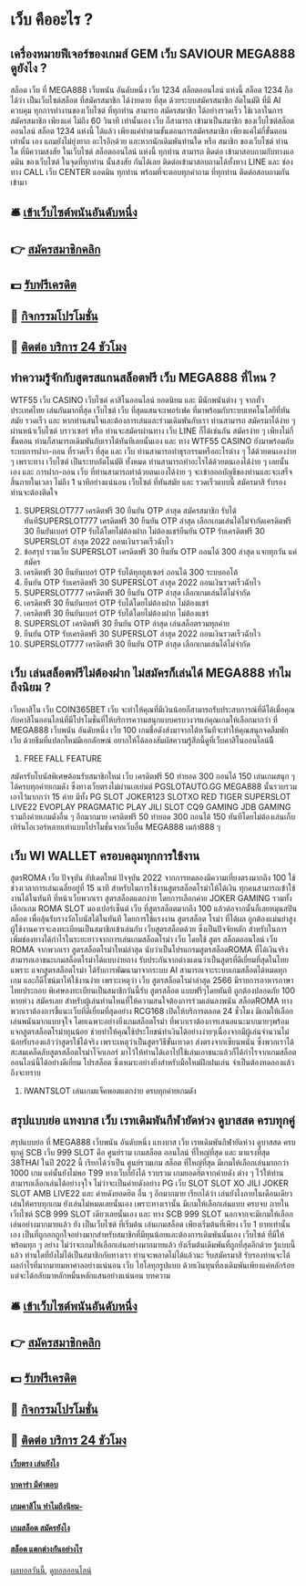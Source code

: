 # เว็บ คืออะไร ?
## เครื่องหมายฟีเจอร์ของเกมส์ GEM เว็บ SAVIOUR MEGA888 ดูยังไง ?
สล็อต เว็บ ที่ MEGA888 เว็บพนัน อันดับหนึ่ง เว็บ 1234 สล็อตออนไลน์ แห่งนี้ สล็อต 1234 ถือได้ว่า เป็นเว็บไซต์สล็อต ที่สมัครสมาชิก ได้ง่ายดาย ที่สุด ด้วยระบบสมัครสมาชิก อัตโนมัติ ที่มี AI ควบคุม ทุกการทำงานของเว็บไซต์ ที่ทุกท่าน สามารถ สมัครสมาชิก ได้อย่างรวดเร็ว ใช้เวลาในการสมัครสมาชิก เพียงแค่ ไม่ถึง 60 วินาที เท่านั้นเอง เว็บ ก็สามารถ เข้ามาเป็นสมาชิก ของเว็บไซต์สล็อตออนไลน์ สล็อต 1234 แห่งนี้ ได้แล้ว เพียงแค่ทำตามขั้นตอนการสมัครสมาชิก เพียงแค่ไม่กี่ขั้นตอนเท่านั้น เอง แถมยังไม่ยุ่งยาก อะไรอีกด้วย และหากนักเดิมพันท่านใด หรือ สมาชิก ของเว็บไซต์ ท่าน ใด ที่มีความสงสัย ในเว็บไซต์ สล็อตออนไลน์ แห่งนี้ ทุกท่าน สามารถ ติดต่อ เข้ามาสอบถามกับทางแอดมิน ของเว็บไซต์ ในจุดที่ทุกท่าน นั้นสงสัย กันได้เลย ติดต่อเข้ามาสอบถามได้ทั้งทาง LINE และ ช่องทาง CALL เว็บ CENTER แอดมิน ทุกท่าน พร้อมที่จะตอบทุกคำถาม ที่ทุกท่าน ติดต่อสอบถามกันเข้ามา

## 🛎 [เข้าเว็บไซต์พนันอันดับหนึ่ง](https://bit.ly/3SdLNi2)
## 👉 [สมัครสมาชิกคลิก](https://bit.ly/3SdLNi2)
## 💵 [รับฟรีเครดิต](https://bit.ly/3dyRKHj)
## 👑 [กิจกรรมโปรโมชั่น](https://bit.ly/3dyRKHj)
## 📱 [ติดต่อ บริการ 24 ชัวโมง](https://bit.ly/3dyRKHj)

## ทำความรู้จักกับสูตรสแกนสล็อตฟรี เว็บ MEGA888 ที่ไหน ?
WTF55 เว็บ CASINO เว็บไซต์ คาสิโนออนไลน์ ยอดนิยม และ มีนักพนันต่าง ๆ จากทั่วประเทศไทย เล่นกันมากที่สุด เว็บไซต์ เว็บ ที่สุดแสนจะเพอร์เฟค ที่มาพร้อมกับระบบเทคโนโลยีที่ทันสมัย รวดเร็ว และ หากท่านสนใจและต้องการเล่นและร่วมเดิมพันกับเรา ท่านสามารถ สมัครมาได้ง่าย ๆ ผ่านหน้าเว็บไซต์ บราวเซอร์ หรือ ท่านจะสมัครผ่านทาง เว็บ LINE ก็ได้เช่นกัน สมัครง่าย ๆ เพียงไม่กี่ขั้นตอน ท่านก็สามารถเดิมพันกับเราได้ทันทีเลยนั้นเอง และ ทาง WTF55 CASINO ยังมาพร้อมกับระบบการฝาก-ถอน ที่รวดเร็ว ที่สุด และ เว็บ ท่านสามารถทำธุรกรรมหรืออะไรต่าง ๆ ได้ด้วยตนเองง่าย ๆ เพราะทาง เว็บไซต์ เป็นระบบอัตโนมัติ ทั้งหมด ท่านสามารถทำอะไรได้ด้วยตนเองได้ง่าย ๆ เลยนั้นเอง และ การฝาก-ถอน เว็บ ที่ท่านสามารถทำด้วยตนเองได้ง่าย ๆ จะเข้าออกบัญชีของท่านและจะเสร็จสิ้นภายในเวลา ไม่ถึง 1 นาทีอย่างแน่นอน เว็บไซต์ ที่ทันสมัย และ รวดเร็วแบบนี้ สมัครมาสิ รับรองท่านจะต้องติดใจ
1. SUPERSLOT777 เครดิตฟรี 30 ยืนยัน OTP ล่าสุด สมัครสมาชิก รับได้ทันทีSUPERSLOT777 เครดิตฟรี 30 ยืนยัน OTP ล่าสุด เลือกเกมเล่นได้ไม่จำกัดเครดิตฟรี 30 ยืนยันเบอร์ OTP รับได้โดยไม่ต้องฝาก ไม่ต้องแชร์ยืนยัน OTP รับเครดิตฟรี 30 SUPERSLOT ล่าสุด 2022 ถอนเงินรวดเร็วฉับไว
2. ข้อสรุป รวมเว็บ SUPERSLOT เครดิตฟรี 30 ยืนยัน OTP ถอนได้ 300 ล่าสุด แจกทุกวัน แค่สมัคร
3. เครดิตฟรี 30 ยืนยันเบอร์ OTP รับได้ทุกยูสเซอร์ ถอนได้ 300 ระบบออโต้
4. ยืนยัน OTP รับเครดิตฟรี 30 SUPERSLOT ล่าสุด 2022 ถอนเงินรวดเร็วฉับไว
5. SUPERSLOT777 เครดิตฟรี 30 ยืนยัน OTP ล่าสุด เลือกเกมเล่นได้ไม่จำกัด
6. เครดิตฟรี 30 ยืนยันเบอร์ OTP รับได้โดยไม่ต้องฝาก ไม่ต้องแชร์
7. เครดิตฟรี 30 ยืนยันเบอร์ OTP รับได้โดยไม่ต้องฝาก ไม่ต้องแชร์
8. SUPERSLOT เครดิตฟรี 30 ยืนยัน OTP ล่าสุด เล่นสล็อตรวมทุกค่าย
9. ยืนยัน OTP รับเครดิตฟรี 30 SUPERSLOT ล่าสุด 2022 ถอนเงินรวดเร็วฉับไว
10. SUPERSLOT777 เครดิตฟรี 30 ยืนยัน OTP ล่าสุด เลือกเกมเล่นได้ไม่จำกัด

## เว็บ เล่นสล็อตฟรีไม่ต้องฝาก ไม่สมัครก็เล่นได้ MEGA888 ทำไมถึงนิยม ?
เว็บคาสิโน เว็บ COIN365BET เว็บ จะทำให้คุณที่มีเงินน้อยก็สามารถรับประสบการณ์ที่ดีได้เมื่อคุณกับคาสิโนออนไลน์ที่มีโปรโมชั่นที่ให้บริการความสนุกแบบครบวงวรแก่คุณเกมให้เลือกมากว่า ที่ MEGA888 เว็บพนัน อันดับหนึ่ง เว็บ 100 เกมชื่อดังส่งมาจากไต้หวันทีจะทำให้คุณสนุกจดลืมพัก เว็บ ด้วยธีมที่แปลกใหม่มีเอกลักษณ์ อยากให้ได้ลองสัมผัสความรู้สึกนี้ดูที่เว็บคาสิโนออนไลน์นีื
1. FREE FALL FEATURE

สมัครรับโบนัสพิเศษต้อนรับสมาชิกใหม่ เว็บ เครดิตฟรี 50 ทำยอด 300 ถอนได้ 150 เล่นเกมสนุก ๆ ได้ครบทุกค่ายเกมดัง ซึ่งทางเว็บตรงไม่ผ่านเอเย่นต์ PGSLOTAUTO.GG MEGA888 นั้นรวบรวมเอาไว้มากกว่า 15 ค่าย มีทั้ง PG SLOT JOKER123 SLOTXO RED TIGER SUPERSLOT LIVE22 EVOPLAY PRAGMATIC PLAY JILI SLOT CQ9 GAMING JDB GAMING รวมถึงค่ายเกมดังอื่น ๆ อีกมากมาย เครดิตฟรี 50 ทำยอด 300 ถอนได้ 150 ทันทีโดยไม่ต้องเล่นเก็บเทิร์นโอเวอร์หลายเท่าแบบโปรโมชั่นจากเว็บอื่น MEGA888 เมก้า888 ๆ

## เว็บ WI WALLET ครอบคลุมทุกการใช้งาน
สูตรROMA เว็บ ปัจจุบัน อัปเดตใหม่ ปัจจุบัน 2022 จากการทดลองมีความเที่ยงตรงมากถึง 100 ใช้ช่วงเวลาการเล่นเฉลี่ยอยู่ที่ 15 นาที สำหรับในการใช้งานสูตรสล็อตโรม่าให้ได้เงิน ทุกคนสามารถเข้าใช้งานได้ในทันที ที่หน้าเว็บพวกเรา สูตรสล็อตแตกง่าย โดยการเลือกค่าย JOKER GAMING รวมทั้งเลือกเกม ROMA SLOT มองเปอร์เซ็นต์ เว็บ ที่สูตรสล็อตมากถึง 100 แล้วต่อจากนั้นก็เลยหมุนสปินสล็อต เพื่อลุ้นรับรางวัลโบนัสได้ในทันที โดยการใช้แรงงาน สูตรสล็อต โรม่า ที่ได้ผล ถูกต้องแม่นยำสูง ผู้ใช้งานควรจะลงทะเบียนเป็นสมาชิกเข้าเล่นกับ เว็บสูตรสล็อตด้วย ซึ่งเป็นปัจจัยหลัก สำหรับในการเพิ่มช่องทางได้กำไรในระยะยาวจากการเล่นเกมสล็อตโรม่า เว็บ โดยใช้ สูตร สล็อตออนไลน์ เว็บ ROMA จากพวกเรา
สูตรสล็อตโรม่าใหม่ล่าสุด นับว่าเป็นโปรแกรมสูตรสล็อตROMA ที่ได้เงินจริง สามารถเอาชนะเกมสล็อตโรม่าได้แบบง่ายถาง รับประกันจากต่างแดนว่าเป็นสูตรที่ดีเยี่ยมที่สุดในไทย แพราะ แจกสูตรสล็อตโรม่า ได้รับการพัฒนามาจากระบบ AI สามารถเจาะระบบเกมสล็อตได้หมดทุกเกม และก็ดีไซน์มาให้ใช้งานง่าย เพราะเหตุว่า เว็บ สูตรสล็อตโรม่าล่าสุด 2566 มีรายการอาหารภาษาไทยประกอบ พิเศษลงทะเบียนเป็นสมาชิกวันนี้รับ สูตรสล็อต แบบฟรีๆโดยทันที ถูกต้องปลอดภัย 100 หายห่วง สมัครเลย
สำหรับผู้เล่นท่านไหนที่ให้ความสนใจต้องการร่วมเล่นลงพนัน สล็อตROMA ทางพวกเราต้องการชี้แนะเว็บที่ดีเยี่ยมที่สุดอย่าง RCG168 เปิดให้บริการตลอด 24 ชั่วโมง มีเกมให้เลือกเล่นพนันมากแบบจุใจ โดยเฉพาะอย่างยิ่งเกมสล็อตโรม่า ที่พวกเราต้องการเสนอแนะมากมายๆพร้อม แจกสูตรสล็อตโรม่าทุนน้อย ช่วยทำให้คุณใช้ประโยชน์ทำเงินได้อย่างง่ายๆเนื่องจากมีผู้เล่นจำนวนไม่น้อยรับรองแล้วว่าสูตรใช้ได้จริง เพราะเหตุว่าเป็นสูตรวิธีขั้นเทวดา ส่งตรงจากเซียนพนัน ซึ่งพวกเราได้สะสมเคล็ดลับสูตรสล็อตโรม่าโจ๊กเกอร์ มาไว้ให้ท่านได้เอาไปใช้เล่นเอาชนะแล้วก็ได้กำไรจากเกมสล็อตออนไลน์นี้ได้อย่างดีเยี่ยม โปรสล็อต ซึ่งเหมาะอย่างยิ่งสำหรับมือใหม่ฝึกฝนเล่น จำเป็นต้องทดลองแล้วถึงจะทราบ
1. IWANTSLOT เล่นเกมแจ็คพอตแตกง่าย ครบทุกค่ายเกมดัง

## สรุปแบบย่อ แทงบาส เว็บ เรทเดิมพันกีฬายัดห่วง ดูบาสสด ครบทุกคู่
สรุปแบบย่อ ที่ MEGA888 เว็บพนัน อันดับหนึ่ง แทงบาส เว็บ เรทเดิมพันกีฬายัดห่วง ดูบาสสด ครบทุกคู่ SCB เว็บ 999 SLOT คือ ศูนย์รวม เกมสล็อต ออนไลน์ ที่ใหญ่ที่สุด และ มาแรงที่สุด 38THAI ในปี 2022 นี้ เรียกได้ว่าเป็น ศูนย์รวมเกม สล็อต ที่ใหญ่ที่สุด มีเกมให้เลือกเล่นมากกว่า 1000 เกม แค่นั้นยังไม่พอ T99 ทางเว็บก็ยังได้ รวบรวม เกมยอดฮิตจากค่ายดัง ต่าง ๆ ไว้ให้ท่านสามารถเลือกเล่นได้อย่างจุใจ ไม่ว่าจะเป็นค่ายดังอย่าง PG เว็บ SLOT SLOT XO JILI JOKER SLOT AMB LIVE22 และ ค่ายดังยอดฮิต อื่น ๆ อีกมากมาย เรียกได้ว่า เล่นยังไงภายในเดือนเดียวเล่นให้ครบทุกเกม ยังเล่นไม่หมดเลยนั้นเอง เพราะทางเรานั้น มีเกมให้เลือกเล่นแบบ ครบจบ ภายในเว็บไซต์ SCB 999 SLOT เดียวเลยนั้นเอง และ ทาง SCB 999 SLOT นอกจากจะมีเกมให้เลือกเล่นอย่างมากมายแล้ว ยัง เป็นเว็บไซต์ ที่เริ่มต้น เล่นเกมสล็อต เพียงเริ่มต้นที่เพียง เว็บ 1 บาทเท่านั้นเอง เป็นที่ถูกอกถูกใจอย่างมากสำหรับสมาชิกที่มีทุนน้อยและต้องการเดิมพันนั้นเอง เว็บไซต์ ที่มีให้พร้อมทุก ๆ อย่าง ไม่ว่าจะเกมให้เลือกเล่นอย่างมากมายแล้ว ยังเริ่มต้นเดิมพันที่ถูกที่สุดอีกด้วย รู้แบบนี้แล้ว ท่านใดที่ยังไม่ได้เป็นสมาชิกกับทางเรา ท่านจะพลาดไม่ได้แล้วนะ รีบสมัครมาสิ รับรองท่านจะได้ผลกำไรที่มากมายมหาศาลอย่างแน่นอน เว็บ ไฮโลทุกรูปแบบ ด้วยเงินทุนที่ลงเดิมพันเพียงแค่หลักร้อย แต่จะได้กลับมาหลักหมื่นหลักแสนอย่างแน่นอน
บทความ

## 🛎 [เข้าเว็บไซต์พนันอันดับหนึ่ง](https://bit.ly/3SdLNi2)
## 👉 [สมัครสมาชิกคลิก](https://bit.ly/3SdLNi2)
## 💵 [รับฟรีเครดิต](https://bit.ly/3dyRKHj)
## 👑 [กิจกรรมโปรโมชั่น](https://bit.ly/3dyRKHj)
## 📱 [ติดต่อ บริการ 24 ชัวโมง](https://bit.ly/3dyRKHj)

#### [เว็บตรง เล่นยังไง](https://atom.io/themes/เว็บตรง%20เล่นยังไง)
#### [บาคาร่า มีคำตอบ](https://atom.io/themes/บาคาร่า%20มีคำตอบ)
#### [เกมคาสิโน ทำไมถึงนิยม-](https://atom.io/themes/เกมคาสิโน%20ทำไมถึงนิยม-)
#### [เกมสล็อต สมัครยังไง](https://atom.io/themes/เกมสล็อต%20สมัครยังไง)
#### [สล็อต แตกต่างกันอย่างไร](https://atom.io/themes/สล็อต%20แตกต่างกันอย่างไร)

[ผลบอลวันนี้](https://siamsport.tv "ผลบอลวันนี้"), [ดูบอลออนไลน์](https://siamsport.tv/ดูบอลสด "ดูบอลออนไลน์")